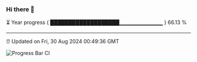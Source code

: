 ### Hi there 👋

⏳ Year progress { ███████████████████▁▁▁▁▁▁▁▁▁▁▁ } 66.13 %

---

⏰ Updated on Fri, 30 Aug 2024 00:49:36 GMT

![Progress Bar CI](https://github.com/code-lakshay/GitHub-Actions-Demo/workflows/Progress%20Bar%20CI/badge.svg)
